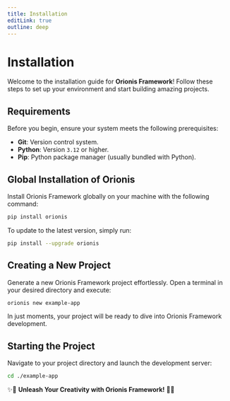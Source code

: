 ```yaml
---
title: Installation
editLink: true
outline: deep
---
```


# Installation

Welcome to the installation guide for **Orionis Framework**! Follow these steps to set up your environment and start building amazing projects.

## Requirements

Before you begin, ensure your system meets the following prerequisites:

- **Git**: Version control system.
- **Python**: Version `3.12` or higher.
- **Pip**: Python package manager (usually bundled with Python).

## Global Installation of Orionis

Install Orionis Framework globally on your machine with the following command:

```sh
pip install orionis
```

To update to the latest version, simply run:

```sh
pip install --upgrade orionis
```

## Creating a New Project

Generate a new Orionis Framework project effortlessly. Open a terminal in your desired directory and execute:

```sh
orionis new example-app
```

In just moments, your project will be ready to dive into Orionis Framework development.

## Starting the Project

Navigate to your project directory and launch the development server:

```sh
cd ./example-app
```

✨🚀 **Unleash Your Creativity with Orionis Framework!** 🚀✨
